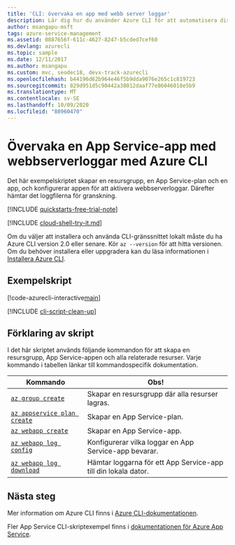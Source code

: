 ```yaml
---
title: 'CLI: övervaka en app med webb server loggar'
description: Lär dig hur du använder Azure CLI för att automatisera distribution och hantering av din App Service-app. Det här exemplet visar hur du övervakar en app med webb server loggar.
author: msangapu-msft
tags: azure-service-management
ms.assetid: 0887656f-611c-4627-8247-b5cded7cef60
ms.devlang: azurecli
ms.topic: sample
ms.date: 12/11/2017
ms.author: msangapu
ms.custom: mvc, seodec18, devx-track-azurecli
ms.openlocfilehash: b44196d62b964e46f5b9dda9076e265c1c819723
ms.sourcegitcommit: 829d951d5c90442a38012daaf77e86046018e5b9
ms.translationtype: MT
ms.contentlocale: sv-SE
ms.lasthandoff: 10/09/2020
ms.locfileid: "88960470"
---
```

# <a name="monitor-an-app-service-appwith-web-server-logs-using-azure-cli"></a>Övervaka en App Service-app med webbserverloggar med Azure CLI

Det här exempelskriptet skapar en resursgrupp, en App Service-plan och en app, och konfigurerar appen för att aktivera webbserverloggar. Därefter hämtar det loggfilerna för granskning.

[!INCLUDE [quickstarts-free-trial-note](../../../includes/quickstarts-free-trial-note.md)]

[!INCLUDE [cloud-shell-try-it.md](../../../includes/cloud-shell-try-it.md)]

Om du väljer att installera och använda CLI-gränssnittet lokalt måste du ha Azure CLI version 2.0 eller senare. Kör `az --version` för att hitta versionen. Om du behöver installera eller uppgradera kan du läsa informationen i [Installera Azure CLI]( /cli/azure/install-azure-cli).

## <a name="sample-script"></a>Exempelskript

[!code-azurecli-interactive[main](../../../cli_scripts/app-service/monitor-with-logs/monitor-with-logs.sh "Monitor Logs")]

[!INCLUDE [cli-script-clean-up](../../../includes/cli-script-clean-up.md)]

## <a name="script-explanation"></a>Förklaring av skript

I det här skriptet används följande kommandon för att skapa en resursgrupp, App Service-appen och alla relaterade resurser. Varje kommando i tabellen länkar till kommandospecifik dokumentation.

| Kommando | Obs! |
|---|---|
| [`az group create`](/cli/azure/group?view=azure-cli-latest#az-group-create) | Skapar en resursgrupp där alla resurser lagras. |
| [`az appservice plan create`](/cli/azure/appservice/plan?view=azure-cli-latest#az-appservice-plan-create) | Skapar en App Service-plan. |
| [`az webapp create`](/cli/azure/webapp?view=azure-cli-latest#az-webapp-create) | Skapar en App Service-app. |
| [`az webapp log config`](/cli/azure/webapp/log?view=azure-cli-latest#az-webapp-log-config) | Konfigurerar vilka loggar en App Service-app bevarar. |
| [`az webapp log download`](/cli/azure/webapp/log?view=azure-cli-latest#az-webapp-log-download) | Hämtar loggarna för ett App Service-app till din lokala dator. |

## <a name="next-steps"></a>Nästa steg

Mer information om Azure CLI finns i [Azure CLI-dokumentationen](/cli/azure).

Fler App Service CLI-skriptexempel finns i [dokumentationen för Azure App Service](../samples-cli.md).